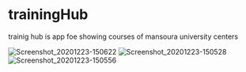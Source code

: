 # trainingHub
trainig hub is app foe showing courses of mansoura university centers

![Screenshot_20201223-150622](https://user-images.githubusercontent.com/19555981/103045619-ee8f3500-458d-11eb-914c-8ad89a43ec3a.jpg)
![Screenshot_20201223-150528](https://user-images.githubusercontent.com/19555981/103045615-eafbae00-458d-11eb-9137-3a541d1e0791.jpg)
![Screenshot_20201223-150556](https://user-images.githubusercontent.com/19555981/103045618-edf69e80-458d-11eb-9586-75d3e299b7f6.jpg)
